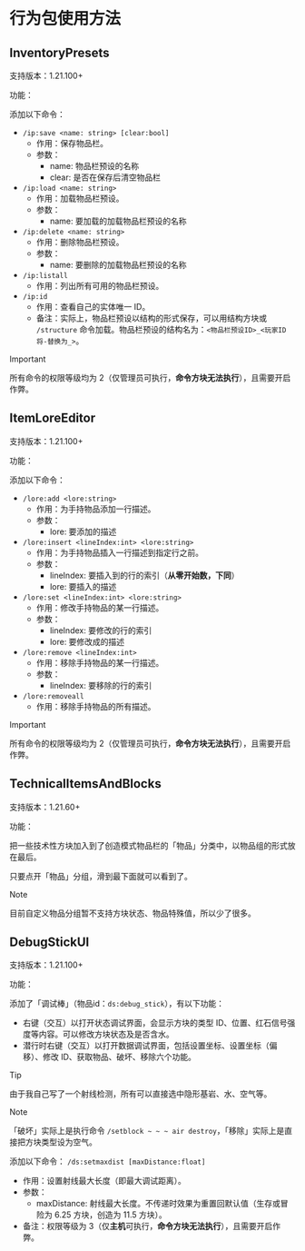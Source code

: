 # 行为包使用方法

## InventoryPresets

支持版本：1.21.100+

功能：

添加以下命令：
- `/ip:save <name: string> [clear:bool]`
  - 作用：保存物品栏。
  - 参数：
    - name: 物品栏预设的名称
    - clear: 是否在保存后清空物品栏
- `/ip:load <name: string>`
  - 作用：加载物品栏预设。
  - 参数：
    - name: 要加载的加载物品栏预设的名称
- `/ip:delete <name: string>`
  - 作用：删除物品栏预设。
  - 参数：
    - name: 要删除的加载物品栏预设的名称
- `/ip:listall`
  - 作用：列出所有可用的物品栏预设。
- `/ip:id`
  - 作用：查看自己的实体唯一 ID。
  - 备注：实际上，物品栏预设以结构的形式保存，可以用结构方块或 `/structure` 命令加载。物品栏预设的结构名为：`<物品栏预设ID>_<玩家ID将-替换为_>`。

> [!IMPORTANT]
>
> 所有命令的权限等级均为 2（仅管理员可执行，**命令方块无法执行**），且需要开启作弊。

## ItemLoreEditor

支持版本：1.21.100+

功能：

添加以下命令：
- `/lore:add <lore:string>`
  - 作用：为手持物品添加一行描述。
  - 参数：
    - lore: 要添加的描述
- `/lore:insert <lineIndex:int> <lore:string>`
  - 作用：为手持物品插入一行描述到指定行之前。
  - 参数：
    - lineIndex: 要插入到的行的索引（**从零开始数，下同**）
    - lore: 要插入的描述
- `/lore:set <lineIndex:int> <lore:string>`
  - 作用：修改手持物品的某一行描述。
  - 参数：
    - lineIndex: 要修改的行的索引
    - lore: 要修改成的描述
- `/lore:remove <lineIndex:int>`
  - 作用：移除手持物品的某一行描述。
  - 参数：
    - lineIndex: 要移除的行的索引
- `/lore:removeall`
  - 作用：移除手持物品的所有描述。

> [!IMPORTANT]
>
> 所有命令的权限等级均为 2（仅管理员可执行，**命令方块无法执行**），且需要开启作弊。

## TechnicalItemsAndBlocks

支持版本：1.21.60+

功能：

把一些技术性方块加入到了创造模式物品栏的「物品」分类中，以物品组的形式放在最后。

只要点开「物品」分组，滑到最下面就可以看到了。

> [!NOTE]
> 目前自定义物品分组暂不支持方块状态、物品特殊值，所以少了很多。

## DebugStickUI

支持版本：1.21.100+

功能：

添加了「调试棒」（物品id：`ds:debug_stick`），有以下功能：
- 右键（交互）以打开状态调试界面，会显示方块的类型 ID、位置、红石信号强度等内容。可以修改方块状态及是否含水。
- 潜行时右键（交互）以打开数据调试界面，包括设置坐标、设置坐标（偏移）、修改 ID、获取物品、破坏、移除六个功能。

> [!TIP]
>
> 由于我自己写了一个射线检测，所有可以直接选中隐形基岩、水、空气等。

> [!NOTE]
>
> 「破坏」实际上是执行命令 `/setblock ~ ~ ~ air destroy`，「移除」实际上是直接把方块类型设为空气。

添加以下命令：
`/ds:setmaxdist [maxDistance:float]`
- 作用：设置射线最大长度（即最大调试距离）。
- 参数：
  - maxDistance: 射线最大长度。不传递时效果为重置回默认值（生存或冒险为 6.25 方块，创造为 11.5 方块）。
- 备注：权限等级为 3（仅**主机**可执行，**命令方块无法执行**），且需要开启作弊。
